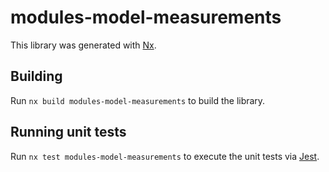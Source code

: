 # modules-model-measurements

This library was generated with [Nx](https://nx.dev).

## Building

Run `nx build modules-model-measurements` to build the library.

## Running unit tests

Run `nx test modules-model-measurements` to execute the unit tests via [Jest](https://jestjs.io).
